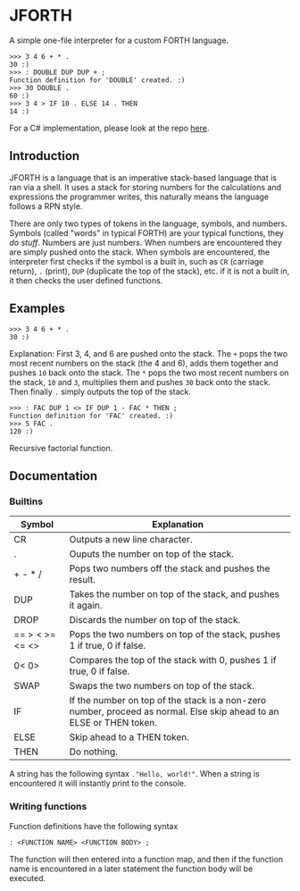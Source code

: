 # JFORTH
A simple one-file interpreter for a custom FORTH language.

```
>>> 3 4 6 + * .
30 :)
>>> : DOUBLE DUP DUP + ;
Function definition for 'DOUBLE' created. :)
>>> 30 DOUBLE .
60 :)
>>> 3 4 > IF 10 . ELSE 14 . THEN
14 :)
```

For a C# implementation, please look at the repo [here](https://github.com/CoolBassist/JFORTH-CS).

## Introduction
JFORTH is a language that is an imperative stack-based language that is ran via a shell. It uses a stack for storing numbers for the calculations and expressions the programmer writes, this naturally means the language follows a RPN style.

There are only two types of tokens in the language, symbols, and numbers. Symbols (called "words" in typical FORTH) are your typical functions, they *do stuff*. Numbers are just numbers. When numbers are encountered they are simply pushed onto the stack. When symbols are encountered, the interpreter first checks if the symbol is a built in, such as `CR` (carriage return), `.` (print), `DUP` (duplicate the top of the stack), etc. if it is not a built in, it then checks the user defined functions.

## Examples
```
>>> 3 4 6 + * .
30 :)
```

Explanation: First 3, 4, and 6 are pushed onto the stack. The `+` pops the two most recent numbers on the stack (the 4 and 6), adds them together and pushes `10` back onto the stack. The `*` pops the two most recent numbers on the stack, `10` and `3`, multiplies them and pushes `30` back onto the stack. Then finally `.` simply outputs the top of the stack.

```
>>> : FAC DUP 1 <> IF DUP 1 - FAC * THEN ;
Function definition for 'FAC' created. :)
>>> 5 FAC .
120 :)
```
Recursive factorial function.

## Documentation

### Builtins
Symbol | Explanation
-------|------------
CR | Outputs a new line character.
. | Ouputs the number on top of the stack.
\+ \- \* \/ | Pops two numbers off the stack and pushes the result.
DUP | Takes the number on top of the stack, and pushes it again.
DROP | Discards the number on top of the stack.
\=\= \> \< \>= \<= \<\> | Pops the two numbers on top of the stack, pushes 1 if true, 0 if false.
0\< 0\> | Compares the top of the stack with 0, pushes 1 if true, 0 if false.
SWAP | Swaps the two numbers on top of the stack.
IF | If the number on top of the stack is a non-zero number, proceed as normal. Else skip ahead to an ELSE or THEN token.
ELSE | Skip ahead to a THEN token.
THEN | Do nothing.

A string has the following syntax `."Hello, world!"`. When a string is encountered it will instantly print to the console.

### Writing functions
Function definitions have the following syntax
```
: <FUNCTION NAME> <FUNCTION BODY> ;
```

The function will then entered into a function map, and then if the function name is encountered in a later statement the function body will be executed.
